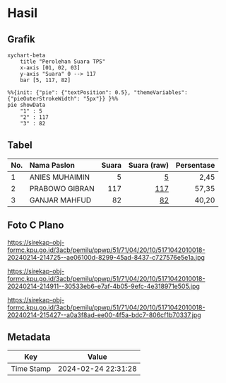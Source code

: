 # Hasil

## Grafik

```mermaid
xychart-beta
    title "Perolehan Suara TPS"
    x-axis [01, 02, 03]
    y-axis "Suara" 0 --> 117
    bar [5, 117, 82]
```

```mermaid
%%{init: {"pie": {"textPosition": 0.5}, "themeVariables": {"pieOuterStrokeWidth": "5px"}} }%%
pie showData
    "1" : 5
    "2" : 117
    "3" : 82
```

## Tabel

| No. | Nama Paslon    | Suara | Suara (raw) | Persentase |
|:--- |:-------------- | -----:| -----------:| ----------:|
| 1   | ANIES MUHAIMIN | 5     | [5][p-1]    | 2,45       |
| 2   | PRABOWO GIBRAN | 117   | [117][p-2]  | 57,35      |
| 3   | GANJAR MAHFUD  | 82    | [82][p-3]   | 40,20      |


[p-1]: https://github.com/gigit-pemilu/pemilu-2024-51-bali/blob/main/pilpres/hitung-suara/sub/51-bali/sub/71-kota-denpasar/sub/04-denpasar-utara/sub/2010-peguyangan-kaja/sub/018-tps/sub/paslon-1.txt
[p-2]: https://github.com/gigit-pemilu/pemilu-2024-51-bali/blob/main/pilpres/hitung-suara/sub/51-bali/sub/71-kota-denpasar/sub/04-denpasar-utara/sub/2010-peguyangan-kaja/sub/018-tps/sub/paslon-2.txt
[p-3]: https://github.com/gigit-pemilu/pemilu-2024-51-bali/blob/main/pilpres/hitung-suara/sub/51-bali/sub/71-kota-denpasar/sub/04-denpasar-utara/sub/2010-peguyangan-kaja/sub/018-tps/sub/paslon-3.txt

## Foto C Plano

https://sirekap-obj-formc.kpu.go.id/3acb/pemilu/ppwp/51/71/04/20/10/5171042010018-20240214-214725--ae06100d-8299-45ad-8437-c727576e5e1a.jpg

https://sirekap-obj-formc.kpu.go.id/3acb/pemilu/ppwp/51/71/04/20/10/5171042010018-20240214-214911--30533eb6-e7af-4b05-9efc-4e318971e505.jpg

https://sirekap-obj-formc.kpu.go.id/3acb/pemilu/ppwp/51/71/04/20/10/5171042010018-20240214-215427--a0a3f8ad-ee00-4f5a-bdc7-806cf1b70337.jpg


## Metadata

| Key        | Value               |
| ---------- | ------------------- |
| Time Stamp | 2024-02-24 22:31:28 |



